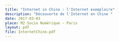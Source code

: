 ```yaml
---
title: "Internet in China : l'Internet exemplaire"
description: "Découverte de l'Internet en Chine "
date: 2017-03-03
place: M2 Socio Numérique - Paris
layout: pdf
file: InternetChine.pdf
---
```

